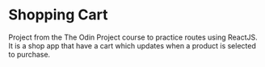 # Shopping Cart 

Project from the The Odin Project course to practice routes using ReactJS.  
It is a shop app that have a cart which updates when a product is selected to purchase.